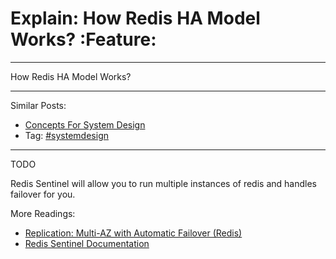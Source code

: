 # Explain: How Redis HA Model Works?     :Feature:


---

How Redis HA Model Works?  

---

Similar Posts:  
-   [Concepts For System Design](https://architect.dennyzhang.com/design-concept)
-   Tag: [#systemdesign](https://architect.dennyzhang.com/tag/systemdesign)

---

TODO  

Redis Sentinel will allow you to run multiple instances of redis and handles failover for you.  

More Readings:  
-   [Replication: Multi-AZ with Automatic Failover (Redis)](https://docs.aws.amazon.com/AmazonElastiCache/latest/UserGuide/AutoFailover.html)
-   [Redis Sentinel Documentation](https://redis.io/topics/sentinel)